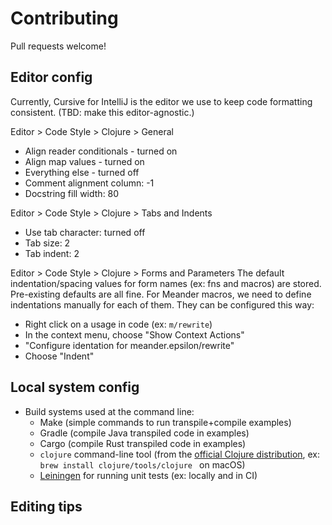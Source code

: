 # Contributing

Pull requests welcome!

## Editor config

Currently, Cursive for IntelliJ is the editor we use to keep code formatting consistent. (TBD: make this editor-agnostic.)

Editor > Code Style > Clojure > General
* Align reader conditionals - turned on
* Align map values - turned on
* Everything else - turned off
* Comment alignment column: -1
* Docstring fill width: 80

Editor > Code Style > Clojure > Tabs and Indents
* Use tab character: turned off
* Tab size: 2
* Tab indent: 2

Editor > Code Style > Clojure > Forms and Parameters
The default indentation/spacing values for form names (ex: fns and macros) are stored.
Pre-existing defaults are all fine.
For Meander macros, we need to define indentations manually for each of them.
They can be configured this way:
* Right click on a usage in code (ex: `m/rewrite`)
* In the context menu, choose "Show Context Actions"
* "Configure identation for meander.epsilon/rewrite"
* Choose "Indent"

## Local system config

* Build systems used at the command line:
  - Make (simple commands to run transpile+compile examples)
  - Gradle (compile Java transpiled code in examples)
  - Cargo (compile Rust transpiled code in examples)
  - `clojure` command-line tool (from the [official Clojure distribution](https://clojure.org/guides/getting_started), ex: `brew install clojure/tools/clojure
    ` on macOS)
  - [Leiningen](https://leiningen.org/) for running unit tests (ex: locally and in CI) 
 

## Editing tips

